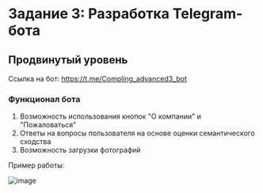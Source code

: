 # Задание 3: Разработка Telegram-бота

## Продвинутый уровень
Ссылка на бот: https://t.me/Compling_advanced3_bot

### Функционал бота
1. Возможность использования кнопок "О компании" и "Пожаловаться"
2. Ответы на вопросы пользователя на основе оценки семантического сходства
3. Возможность загрузки фотографий

Пример работы:

![image](https://github.com/user-attachments/assets/908a343e-7a2a-461f-ad1b-96e669eb7407)
